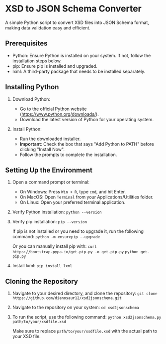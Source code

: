 # XSD to JSON Schema Converter

A simple Python script to convert XSD files into JSON Schema format, making data validation easy and efficient.

## Prerequisites

- Python: Ensure Python is installed on your system. If not, follow the installation steps below.
- pip: Ensure pip is installed and upgraded.
- lxml: A third-party package that needs to be installed separately.


## Installing Python

1. Download Python:
   - Go to the official Python website (https://www.python.org/downloads/).
   - Download the latest version of Python for your operating system.

2. Install Python:
   - Run the downloaded installer.
   - **Important**: Check the box that says "Add Python to PATH" before clicking "Install Now".
   - Follow the prompts to complete the installation.


## Setting Up the Environment

1. Open a command prompt or terminal:
   - On Windows: Press `Win + R`, type `cmd`, and hit Enter.
   - On MacOS: Open `Terminal` from your Applications/Utilities folder.
   - On Linux: Open your preferred terminal application.

2. Verify Python installation:
   ```python --version```

3. Verify pip installation:
   ```pip --version```
   
   If pip is not installed or you need to upgrade it, run the following command:
   ```python -m ensurepip --upgrade```
   
   Or you can manually install pip with:
   ```curl https://bootstrap.pypa.io/get-pip.py -o get-pip.py```
   ```python get-pip.py```

4. Install lxml:
   ```pip install lxml```


## Cloning the Repository

1. Navigate to your desired directory, and clone the repository:
   ```git clone https://github.com/dianosaur12/xsd2jsonschema.git```

2. Navigate to the repository on your system:
   ```cd xsd2jsonschema```

3. To run the script, use the following command:
   ```python xsd2jsonschema.py path/to/your/xsdfile.xsd```
  
   Make sure to replace `path/to/your/xsdfile.xsd` with the actual path to your XSD file.







